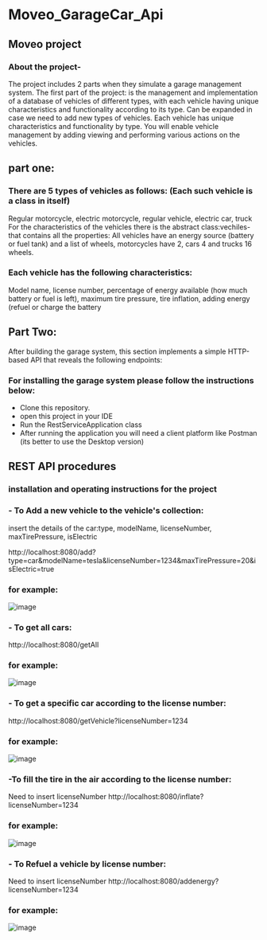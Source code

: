 # Moveo_GarageCar_Api
## Moveo project

### About the project-
The project includes 2 parts when they simulate a garage management system.
The first part of the project:
is the management and implementation of a database of vehicles of different types, 
with each vehicle having unique characteristics and functionality according to its type.
Can be expanded in case we need to add new types of vehicles.
Each vehicle has unique characteristics and functionality by type.
You will enable vehicle management by adding viewing and performing various actions on the vehicles.

## part one:
### There are 5 types of vehicles as follows: (Each such vehicle is a class in itself)
Regular motorcycle, electric motorcycle, regular vehicle, electric car, truck
For the characteristics of the vehicles there is the abstract class:vechiles-
that contains all the properties:
All vehicles have an energy source (battery or fuel tank) and a list of wheels, motorcycles have 2, cars 4 and trucks 16 wheels.

### Each vehicle has the following characteristics:
Model name, license number, percentage of energy available (how much battery or fuel is left), maximum tire pressure, tire inflation, adding energy (refuel or charge the battery

## Part Two:
After building the garage system, this section implements a simple HTTP-based API that reveals the following endpoints:

### For installing the garage system please follow the instructions below:

- Clone this repository.
- open this project in your IDE
- Run the RestServiceApplication class
- After running the application you will need a client platform like Postman (its better to use the Desktop version)

## REST API procedures 
### installation and operating instructions for the project

### - To Add a new vehicle to the vehicle's collection:
 insert the details of the car:type, modelName, licenseNumber, maxTirePressure, isElectric
 
http://localhost:8080/add?type=car&modelName=tesla&licenseNumber=1234&maxTirePressure=20&isElectric=true
 ### for example:
![image](https://user-images.githubusercontent.com/57721728/166470984-5d4da3ff-29a9-44b7-b84b-34805cc52931.png)

### - To get all cars:
http://localhost:8080/getAll
 ### for example:
 ![image](https://user-images.githubusercontent.com/57721728/166471704-1b57d289-4374-4c5e-86c9-997ca1a9d5b9.png)

### - To get a specific car according to the license number:
http://localhost:8080/getVehicle?licenseNumber=1234
 ### for example:
 ![image](https://user-images.githubusercontent.com/57721728/166471360-0fe33e32-4108-4549-af3b-92a48bc77821.png)

### -To fill the tire in the air according to the license number:
 Need to insert licenseNumber
http://localhost:8080/inflate?licenseNumber=1234
 ### for example:
 ![image](https://user-images.githubusercontent.com/57721728/166471601-d1d41785-5577-4f43-ba7c-b9e260ac2afb.png)
 
### - To Refuel a vehicle by license number:
Need to insert licenseNumber
http://localhost:8080/addenergy?licenseNumber=1234
 ### for example:
 ![image](https://user-images.githubusercontent.com/57721728/166471803-d8201115-f8c3-422c-892d-b820c5402d97.png)

